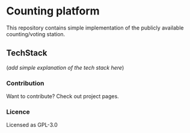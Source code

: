 # Counting platform
This repository contains simple implementation of the publicly available counting/voting station.

## TechStack
(_add simple explanation of the tech stack here_)

### Contribution
Want to contribute? Check out project pages.

### Licence
Licensed as GPL-3.0